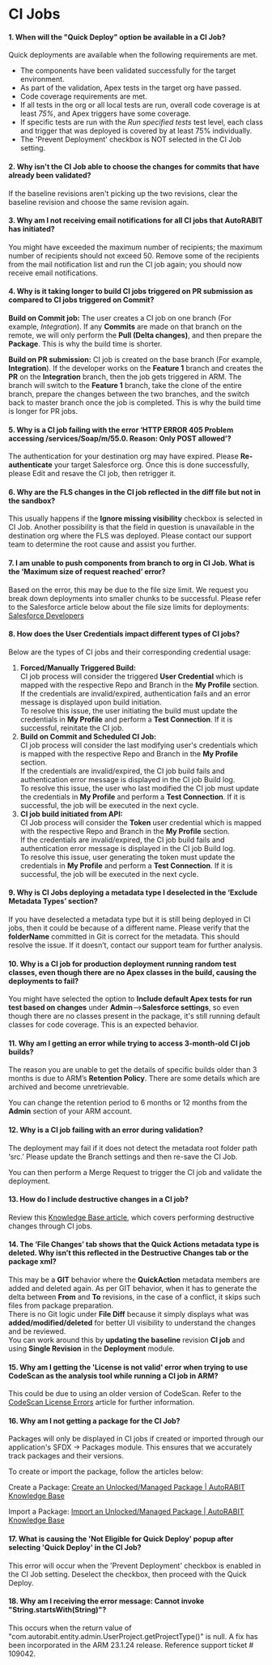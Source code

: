 # CI Jobs

#### 1. When will the "Quick Deploy" option be available in a CI Job? <a href="#id-1-when-quick-deploy-option-will-be-available-in-ci-job" id="id-1-when-quick-deploy-option-will-be-available-in-ci-job"></a>

Quick deployments are available when the following requirements are met.

* The components have been validated successfully for the target environment.
* As part of the validation, Apex tests in the target org have passed.
* Code coverage requirements are met.
* If all tests in the org or all local tests are run, overall code coverage is at least _75%_, and Apex triggers have some coverage.
* If specific tests are run with the _Run specified tests_ test level, each class and trigger that was deployed is covered by at least 75% individually.
* The 'Prevent Deployment' checkbox is NOT selected in the CI Job setting.

#### 2. Why isn't the CI Job able to choose the changes for commits that have already been validated? <a href="#id-2-why-isnt-the-ci-job-able-to-choose-the-changes-for-commits-that-have-already-been-validated" id="id-2-why-isnt-the-ci-job-able-to-choose-the-changes-for-commits-that-have-already-been-validated"></a>

If the baseline revisions aren't picking up the two revisions, clear the baseline revision and choose the same revision again.

#### 3. Why am I not receiving email notifications for all CI jobs that AutoRABIT has initiated? <a href="#id-3-why-am-i-not-receiving-email-notifications-for-all-ci-jobs-that-autorabit-has-initiated" id="id-3-why-am-i-not-receiving-email-notifications-for-all-ci-jobs-that-autorabit-has-initiated"></a>

You might have exceeded the maximum number of recipients; the maximum number of recipients should not exceed 50. Remove some of the recipients from the mail notification list and run the CI job again; you should now receive email notifications.

#### 4. Why is it taking longer to build CI jobs triggered on PR submission as compared to CI jobs triggered on Commit? <a href="#id-4-why-is-it-taking-longer-to-build-ci-jobs-triggered-on-pr-submission-as-compared-to-ci-jobs-trigger" id="id-4-why-is-it-taking-longer-to-build-ci-jobs-triggered-on-pr-submission-as-compared-to-ci-jobs-trigger"></a>

**Build on Commit job:** The user creates a CI job on one branch (For example, _Integration_). If any **Commits** are made on that branch on the remote, we will only perform the **Pull (Delta changes)**, and then prepare the **Package**. This is why the build time is shorter.

**Build on PR submission:** CI job is created on the base branch (For example, **Integration**). If the developer works on the **Feature 1** branch and creates the **PR** on the **Integration** branch, then the job gets triggered in ARM. The branch will switch to the **Feature 1** branch, take the clone of the entire branch, prepare the changes between the two branches, and the switch back to master branch once the job is completed. This is why the build time is longer for PR jobs.

#### 5. Why is a CI job failing with the error ‘HTTP ERROR 405 Problem accessing /services/Soap/m/55.0. Reason: Only POST allowed’? <a href="#id-5-why-is-a-ci-job-failing-with-the-error-http-error-405-problem-accessing-servicessoapm550-reason-on" id="id-5-why-is-a-ci-job-failing-with-the-error-http-error-405-problem-accessing-servicessoapm550-reason-on"></a>

The authentication for your destination org may have expired. Please **Re-authenticate** your target Salesforce org. Once this is done successfully, please Edit and resave the CI job, then retrigger it.

#### 6. Why are the FLS changes in the CI job reflected in the diff file but not in the sandbox? <a href="#id-6-why-are-the-fls-changes-in-the-ci-job-reflected-in-the-diff-file-but-not-in-the-sandbox" id="id-6-why-are-the-fls-changes-in-the-ci-job-reflected-in-the-diff-file-but-not-in-the-sandbox"></a>

This usually happens if the **Ignore missing visibility** checkbox is selected in CI Job. Another possibility is that the field in question is unavailable in the destination org where the FLS was deployed. Please contact our support team to determine the root cause and assist you further.

#### 7. I am unable to push components from branch to org in CI Job. What is the ‘Maximum size of request reached’ error? <a href="#id-7-i-am-unable-to-push-components-from-branch-to-org-in-ci-job-what-is-the-maximum-size-of-request-re" id="id-7-i-am-unable-to-push-components-from-branch-to-org-in-ci-job-what-is-the-maximum-size-of-request-re"></a>

Based on the error, this may be due to the file size limit. We request you break down deployments into smaller chunks to be successful. Please refer to the Salesforce article below about the file size limits for deployments:\
[Salesforce Developers](https://developer.salesforce.com/docs/atlas.en-us.salesforce\_app\_limits\_cheatsheet.meta/salesforce\_app\_limits\_cheatsheet/salesforce\_app\_limits\_platform\_metadata.htm)

#### 8. How does the User Credentials impact different types of CI jobs? <a href="#id-8-how-does-the-user-credentials-impact-different-types-of-ci-jobs" id="id-8-how-does-the-user-credentials-impact-different-types-of-ci-jobs"></a>

Below are the types of CI jobs and their corresponding credential usage:

1. **Forced/Manually Triggered Build:**\
   CI job process will consider the triggered **User Credential** which is mapped with the respective Repo and Branch in the **My Profile** section.\
   If the credentials are invalid/expired, authentication fails and an error message is displayed upon build initiation.\
   To resolve this issue, the user initiating the build must update the credentials in **My Profile** and perform a **Test Connection**. If it is successful, reinitate the CI job.
2. **Build on Commit and Scheduled CI Job:**\
   CI job process will consider the last modifying user's credentials which is mapped with the respective Repo and Branch in the **My Profile** section.\
   If the credentials are invalid/expired, the CI job build fails and authentication error message is displayed in the CI job Build log.\
   To resolve this issue, the user who last modified the CI job must update the credentials in **My Profile** and perform a **Test Connection**. If it is successful, the job will be executed in the next cycle.
3. **CI job build initiated from API:**\
   CI Job process will consider the **Token** user credential which is mapped with the respective Repo and Branch in the **My Profile** section.\
   If the credentials are invalid/expired, the CI job build fails and authentication error message is displayed in the CI job Build log.\
   To resolve this issue, user generating the token must update the credentials in **My Profile** and perform a **Test Connection**. If it is successful, the job will be executed in the next cycle.

#### 9. Why is CI Jobs deploying a metadata type I deselected in the ‘Exclude Metadata Types’ section? <a href="#id-9-why-is-ci-jobs-deploying-a-metadata-type-i-deselected-in-the-exclude-metadata-types-section" id="id-9-why-is-ci-jobs-deploying-a-metadata-type-i-deselected-in-the-exclude-metadata-types-section"></a>

If you have deselected a metadata type but it is still being deployed in CI jobs, then it could be because of a different name. Please verify that the **folderName** committed in Git is correct for the metadata. This should resolve the issue. If it doesn’t, contact our support team for further analysis.

#### 10. Why is a CI job for production deployment running random test classes, even though there are no Apex classes in the build, causing the deployments to fail? <a href="#id-10-why-is-a-ci-job-for-production-deployment-running-random-test-classes-even-though-there-are-no-ap" id="id-10-why-is-a-ci-job-for-production-deployment-running-random-test-classes-even-though-there-are-no-ap"></a>

You might have selected the option to **Include default Apex tests for run test based on changes** under **Admin**-->**Salesforce settings**, so even though there are no classes present in the package, it's still running default classes for code coverage. This is an expected behavior.

#### 11. Why am I getting an error while trying to access 3-month-old CI job builds? <a href="#id-11-why-am-i-getting-an-error-while-trying-to-access-3monthold-ci-job-builds" id="id-11-why-am-i-getting-an-error-while-trying-to-access-3monthold-ci-job-builds"></a>

The reason you are unable to get the details of specific builds older than 3 months is due to ARM’s **Retention Policy**. There are some details which are archived and become unretrievable.

You can change the retention period to 6 months or 12 months from the **Admin** section of your ARM account.

#### 12. Why is a CI job failing with an error during validation? <a href="#id-12-why-is-a-ci-job-failing-with-an-error-during-validation" id="id-12-why-is-a-ci-job-failing-with-an-error-during-validation"></a>

The deployment may fail if it does not detect the metadata root folder path ‘src.’ Please update the Branch settings and then re-save the CI Job.

You can then perform a Merge Request to trigger the CI job and validate the deployment.

#### 13. How do I include destructive changes in a CI job? <a href="#id-13-how-do-i-include-destructive-changes-in-a-ci-job" id="id-13-how-do-i-include-destructive-changes-in-a-ci-job"></a>

Review this [Knowledge Base article](../../product-guides/arm/arm-features/deployment/destructive-changes.md), which covers performing destructive changes through CI jobs.

#### 14. The ‘File Changes’ tab shows that the Quick Actions metadata type is deleted. Why isn’t this reflected in the Destructive Changes tab or the package xml? <a href="#id-14-the-file-changes-tab-shows-that-the-quick-actions-metadata-type-is-deleted-why-isnt-this-reflecte" id="id-14-the-file-changes-tab-shows-that-the-quick-actions-metadata-type-is-deleted-why-isnt-this-reflecte"></a>

This may be a **GIT** behavior where the **QuickAction** metadata members are added and deleted again. As per GIT behavior, when it has to generate the delta between **From** and **To** revisions, in the case of a conflict, it skips such files from package preparation.\
There is no Git logic under **File Diff** because it simply displays what was **added/modified/deleted** for better UI visibility to understand the changes and be reviewed.\
You can work around this by **updating the baseline** revision **CI job** and using **Single Revision** in the **Deployment** module.

#### 15. Why am I getting the 'License is not valid' error when trying to use CodeScan as the analysis tool while running a CI job in ARM? <a href="#id-15-why-am-i-getting-the-license-is-not-valid-error-when-trying-to-use-codescan-as-the-analysis-tool" id="id-15-why-am-i-getting-the-license-is-not-valid-error-when-trying-to-use-codescan-as-the-analysis-tool"></a>

This could be due to using an older version of CodeScan. Refer to the [CodeScan License Errors](codescan-faqs/codescan-self-hosted-issues/license-errors.md) article for further information.

#### 16. **Why am I not getting a package for the CI Job?**

Packages will only be displayed in CI jobs if created or imported through our application's SFDX -> Packages module. This ensures that we accurately track packages and their versions.

To create or import the package, follow the articles below:

Create a Package: [Create an Unlocked/Managed Package | AutoRABIT Knowledge Base](https://knowledgebase.autorabit.com/product-guides/arm/arm-features/salesforce-dx/create-an-unlocked-managed-package)

Import a Package: [Import an Unlocked/Managed Package | AutoRABIT Knowledge Base](https://knowledgebase.autorabit.com/product-guides/arm/arm-features/salesforce-dx/import-an-unlocked-managed-package)

#### 17. What is causing the 'Not Eligible for Quick Deploy' popup after selecting 'Quick Deploy' in the CI Job?

This error will occur when the 'Prevent Deployment' checkbox is enabled in the CI Job setting. Deselect the checkbox, then proceed with the Quick Deploy.

#### 18. Why am I receiving the error message: Cannot invoke "String.startsWith(String)"?&#x20;

This occurs when the return value of "com.autorabit.entity.admin.UserProject.getProjectType()" is null. A fix has been incorporated in the ARM 23.1.24 release. Reference support ticket # 109042.

